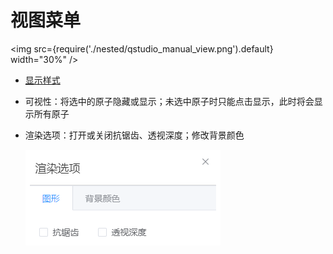 # 视图菜单

<!-- <img src="nested/qstudio_manual_view.png"> -->
<img src={require('./nested/qstudio_manual_view.png').default} width="30%" />

- [显示样式](./qstudio_manual_view_display)
- 可视性：将选中的原子隐藏或显示；未选中原子时只能点击显示，此时将会显示所有原子
- 渲染选项：打开或关闭抗锯齿、透视深度；修改背景颜色
  
  ![](./nested/qstudio_manual_view2.png)
